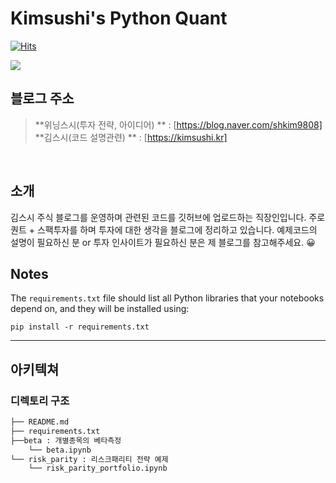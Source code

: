 # Kimsushi's Python Quant 

[![Hits](https://hits.seeyoufarm.com/api/count/incr/badge.svg?url=https%3A%2F%2Fgithub.com%2Fkimsushi0%2Fkimsushi&count_bg=%2379C83D&title_bg=%23555555&icon=&icon_color=%23E7E7E7&title=hits&edge_flat=false)](https://hits.seeyoufarm.com)

<img src="https://img.shields.io/badge/python-3776AB?style=for-the-badge&logo=python&logoColor=white">
</div>

## 블로그 주소
> **위닝스시(투자 전략, 아이디어) ** : [https://blog.naver.com/shkim9808]
> **김스시(코드 설명관련) ** : [https://kimsushi.kr]

<br>

## 소개
김스시 주식 블로그를 운영하며 관련된 코드를 깃허브에 업로드하는 직장인입니다. 주로 퀀트 + 스팩투자를 하며 투자에 대한 생각을 블로그에 정리하고 있습니다. 예제코드의 설명이 필요하신 분 or 투자 인사이트가 필요하신 분은 제 블로그를 참고해주세요. :grinning:
<br>

## Notes
The `requirements.txt` file should list all Python libraries that your notebooks
depend on, and they will be installed using:

```
pip install -r requirements.txt
```

---
## 아키텍쳐

### 디렉토리 구조
```bash
├── README.md
├── requirements.txt
├──beta : 개별종목의 베타측정
    └── beta.ipynb
└── risk_parity : 리스크패리티 전략 예제
    └── risk_parity_portfolio.ipynb
```

